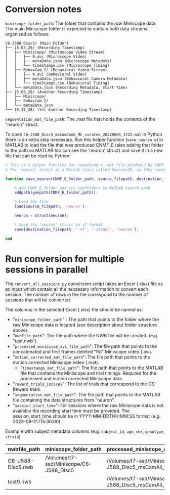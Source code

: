 # Conversion notes

`miniscope_folder_path`: The folder that contains the *raw* Miniscope data.
The main Miniscope folder is expected to contain both data streams organized as follows:
```
C6-J588_Disc5/ (Main Folder)
├── 15_03_28/ (Recording Timestamp)
│   ├── Miniscope/ (Microscope Video Stream)
│   │   ├── 0.avi (Microscope Video)
│   │   ├── metaData.json (Microscope Metadata)
│   │   └── timeStamps.csv (Microscope Timing)
│   ├── BehavCam_2/ (Behavioral Video Stream)
│   │   ├── 0.avi (Behavioral Video)
│   │   ├── metaData.json (Behavioral Camera Metadata)
│   │   └── timeStamps.csv (Behavioral Timing)
│   └── metaData.json (Recording Metadata, Start Time)
├── 15_06_28/ (Another Recording Timestamp)
│   ├── Miniscope/
│   ├── BehavCam_2/
│   └── metaData.json
└── 15_12_28/ (Yet Another Recording Timestamp)
```

`segmentation_mat_file_path`: The .mat file that holds the contents of the "neuron" struct.

To open `C6-J588_Disc5_msCamComb_MC_curated_20220605_1722.mat` in Python there is an extra step necessary.
Run this helper function (`save_neuron.m`) in MATLAB to load the file that was produced CNMF_E (also adding that folder to the path so MATLAB too can see the 'neuron' struct) and save it in a new file that can be read by Python:

```matlab
% This is a helper function for repacking a .mat file produced by CNMF_E
% The 'neuron' struct is a Matlab class called Sources2D, so they cannot be directly loaded into Python for further analysis.

function save_neuron(CNMF_E_folder_path, source_filepath, destination_filepath)

    % Add CNMF_E folder and its subfolders to MATLAB search path
    addpath(genpath(CNMF_E_folder_path));

    % Load the file
    load(source_filepath, 'neuron');

    neuron = struct(neuron);

    % Save the 'neuron' struct in v7 format
    save(destination_filepath, '-v7', '-struct', 'neuron');

end
```

# Run conversion for multiple sessions in parallel

The `convert_all_sessions.py` conversion script takes an Excel (.xlsx) file as an input
which contain all the necessary information to convert each session. The number of rows in the file
correspond to the number of sessions that will be converted.

The columns in the selected Excel (.xlsx) file should be named as:
- "`miniscope_folder_path`" : The path that points to the folder where the raw Miniscope data is located (see description about folder structure above).
- "`nwbfile_path`": The file path where the NWB file will be created. (e.g. "test.nwb")
- "`processed_miniscope_avi_file_path`": The file path that points to the concatenated and first frames deleted "ffd" Miniscope video (.avi).
- "`motion_corrected_mat_file_path`": The file path that points to the motion corrected Miniscope video (.mat).
  - "`timestamps_mat_file_path`": The file path that points to the MATLAB file that contains the Miniscope and trial timings.
        Required for the processed and motion corrected Miniscope data.
- "`reward_trials_indices`": The list of trials that correspond to the CS-Reward trials.
- "`segmentation_mat_file_path`": The file path that points to the MATLAB file containing the data structures from "neuron".
- "`session_start_time`": For sessions where the raw Miniscope data is not available the recording start time must be provided.
        The session_start_time should be in YYYY-MM-DDTHH:MM:SS format (e.g. 2023-08-21T15:30:00).

Example with subject metadata columns (e.g. `subject_id`, `age`, `sex`, `genotype`, `strain`)

| nwbfile_path      | miniscope_folder_path                   | processed_miniscope_avi_file_path | motion_corrected_mat_file_path | timestamps_mat_file_path | reward_trials_indices                                      | segmentation_mat_file_path | session_start_time      | subject_id | age | sex | genotype | strain   |
|-------------------|-----------------------------------------|----------------------------------|-------------------------------|-------------------------|-------------------------------------------------------------|----------------------------|-------------------------|------------|-----|-----|----------|----------|
| C6-J588-Disc5.nwb | /Volumes/t7-ssd/Miniscope/C6-J588_Disc5 | /Volumes/t7-ssd/Miniscope/C6-J588_Disc5_msCamAll_ffd.avi | /Volumes/t7-ssd/Miniscope/C6-J588_Disc5_msCamComb_MC.mat | /Volumes/t7-ssd/Miniscope/C6-J588_Disc5_timestampsAllCumulData.mat |                                             | /Volumes/t7-ssd/Miniscope/neuron.mat  | 2023-08-21T15:30:00 | test       | P7D | M   |          |          |
| test9.nwb         |                                         | /Volumes/t7-ssd/Miniscope/C6-J588_Disc5_msCamAll_ffd.avi | /Volumes/t7-ssd/Miniscope/C6-J588_Disc5_msCamComb_MC.mat | /Volumes/t7-ssd/Miniscope/C6-J588_Disc5_timestampsAllCumulData.mat |                                             | /Volumes/t7-ssd/Miniscope/neuron.mat  | 2023-08-21T15:30:00 | test       | P7D | M   |          |          |
